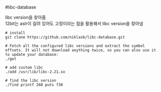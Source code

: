 #libc-database

libc version을 찾아줌  
12bit는 aslr이 걸려 있어도 고정이라는 점을 활용해서 libc version을 찾아냄
```
# install 
git clone https://github.com/niklasb/libc-database.git

# Fetch all the configured libc versions and extract the symbol offsets. It will not download anything twice, so you can also use it to update your database:
./get 

# add custom libc 
./add /usr/lib/libc-2.21.so

# find the libc version 
./find printf 260 puts f30

```

